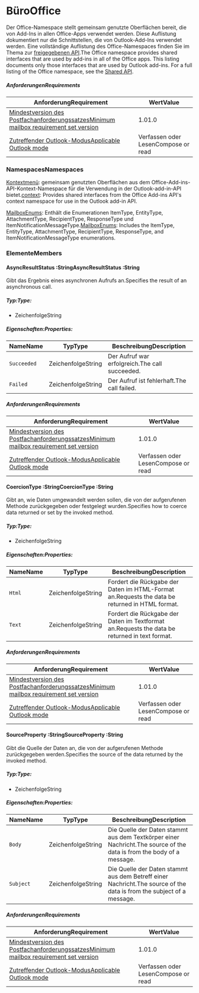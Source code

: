  

# <a name="office"></a><span data-ttu-id="0477c-101">Büro</span><span class="sxs-lookup"><span data-stu-id="0477c-101">Office</span></span>

<span data-ttu-id="0477c-p101">Der Office-Namespace stellt gemeinsam genutzte Oberflächen bereit, die von Add-Ins in allen Office-Apps verwendet werden. Diese Auflistung dokumentiert nur die Schnittstellen, die von Outlook-Add-Ins verwendet werden. Eine vollständige Auflistung des Office-Namespaces finden Sie im Thema zur [freigegebenen API](/javascript/api/office).</span><span class="sxs-lookup"><span data-stu-id="0477c-p101">The Office namespace provides shared interfaces that are used by add-ins in all of the Office apps. This listing documents only those interfaces that are used by Outlook add-ins. For a full listing of the Office namespace, see the [Shared API](/javascript/api/office).</span></span>

##### <a name="requirements"></a><span data-ttu-id="0477c-104">Anforderungen</span><span class="sxs-lookup"><span data-stu-id="0477c-104">Requirements</span></span>

|<span data-ttu-id="0477c-105">Anforderung</span><span class="sxs-lookup"><span data-stu-id="0477c-105">Requirement</span></span>| <span data-ttu-id="0477c-106">Wert</span><span class="sxs-lookup"><span data-stu-id="0477c-106">Value</span></span>|
|---|---|
|[<span data-ttu-id="0477c-107">Mindestversion des Postfachanforderungssatzes</span><span class="sxs-lookup"><span data-stu-id="0477c-107">Minimum mailbox requirement set version</span></span>](/javascript/office/requirement-sets/outlook-api-requirement-sets)| <span data-ttu-id="0477c-108">1.0</span><span class="sxs-lookup"><span data-stu-id="0477c-108">1.0</span></span>|
|[<span data-ttu-id="0477c-109">Zutreffender Outlook-Modus</span><span class="sxs-lookup"><span data-stu-id="0477c-109">Applicable Outlook mode</span></span>](https://docs.microsoft.com/outlook/add-ins/#extension-points)| <span data-ttu-id="0477c-110">Verfassen oder Lesen</span><span class="sxs-lookup"><span data-stu-id="0477c-110">Compose or read</span></span>|

### <a name="namespaces"></a><span data-ttu-id="0477c-111">Namespaces</span><span class="sxs-lookup"><span data-stu-id="0477c-111">Namespaces</span></span>

<span data-ttu-id="0477c-112">[Kontextmenü](office.context.md): gemeinsam genutzten Oberflächen aus dem Office-Add-ins-API-Kontext-Namespace für die Verwendung in der Outlook-add-in-API bietet.</span><span class="sxs-lookup"><span data-stu-id="0477c-112">[context](office.context.md): Provides shared interfaces from the Office Add-ins API's context namespace for use in the Outlook add-in API.</span></span>

<span data-ttu-id="0477c-113">[MailboxEnums](/javascript/api/outlook/office.mailboxenums.attachmenttype): Enthält die Enumerationen ItemType, EntityType, AttachmentType, RecipientType, ResponseType und ItemNotificationMessageType.</span><span class="sxs-lookup"><span data-stu-id="0477c-113">[MailboxEnums](/javascript/api/outlook/office.mailboxenums.attachmenttype): Includes the ItemType, EntityType, AttachmentType, RecipientType, ResponseType, and ItemNotificationMessageType enumerations.</span></span>

### <a name="members"></a><span data-ttu-id="0477c-114">Elemente</span><span class="sxs-lookup"><span data-stu-id="0477c-114">Members</span></span>

####  <a name="asyncresultstatus-string"></a><span data-ttu-id="0477c-115">AsyncResultStatus :String</span><span class="sxs-lookup"><span data-stu-id="0477c-115">AsyncResultStatus :String</span></span>

<span data-ttu-id="0477c-116">Gibt das Ergebnis eines asynchronen Aufrufs an.</span><span class="sxs-lookup"><span data-stu-id="0477c-116">Specifies the result of an asynchronous call.</span></span>

##### <a name="type"></a><span data-ttu-id="0477c-117">Typ:</span><span class="sxs-lookup"><span data-stu-id="0477c-117">Type:</span></span>

*   <span data-ttu-id="0477c-118">Zeichenfolge</span><span class="sxs-lookup"><span data-stu-id="0477c-118">String</span></span>

##### <a name="properties"></a><span data-ttu-id="0477c-119">Eigenschaften:</span><span class="sxs-lookup"><span data-stu-id="0477c-119">Properties:</span></span>

|<span data-ttu-id="0477c-120">Name</span><span class="sxs-lookup"><span data-stu-id="0477c-120">Name</span></span>| <span data-ttu-id="0477c-121">Typ</span><span class="sxs-lookup"><span data-stu-id="0477c-121">Type</span></span>| <span data-ttu-id="0477c-122">Beschreibung</span><span class="sxs-lookup"><span data-stu-id="0477c-122">Description</span></span>|
|---|---|---|
|`Succeeded`| <span data-ttu-id="0477c-123">Zeichenfolge</span><span class="sxs-lookup"><span data-stu-id="0477c-123">String</span></span>|<span data-ttu-id="0477c-124">Der Aufruf war erfolgreich.</span><span class="sxs-lookup"><span data-stu-id="0477c-124">The call succeeded.</span></span>|
|`Failed`| <span data-ttu-id="0477c-125">Zeichenfolge</span><span class="sxs-lookup"><span data-stu-id="0477c-125">String</span></span>|<span data-ttu-id="0477c-126">Der Aufruf ist fehlerhaft.</span><span class="sxs-lookup"><span data-stu-id="0477c-126">The call failed.</span></span>|

##### <a name="requirements"></a><span data-ttu-id="0477c-127">Anforderungen</span><span class="sxs-lookup"><span data-stu-id="0477c-127">Requirements</span></span>

|<span data-ttu-id="0477c-128">Anforderung</span><span class="sxs-lookup"><span data-stu-id="0477c-128">Requirement</span></span>| <span data-ttu-id="0477c-129">Wert</span><span class="sxs-lookup"><span data-stu-id="0477c-129">Value</span></span>|
|---|---|
|[<span data-ttu-id="0477c-130">Mindestversion des Postfachanforderungssatzes</span><span class="sxs-lookup"><span data-stu-id="0477c-130">Minimum mailbox requirement set version</span></span>](/javascript/office/requirement-sets/outlook-api-requirement-sets)| <span data-ttu-id="0477c-131">1.0</span><span class="sxs-lookup"><span data-stu-id="0477c-131">1.0</span></span>|
|[<span data-ttu-id="0477c-132">Zutreffender Outlook-Modus</span><span class="sxs-lookup"><span data-stu-id="0477c-132">Applicable Outlook mode</span></span>](https://docs.microsoft.com/outlook/add-ins/#extension-points)| <span data-ttu-id="0477c-133">Verfassen oder Lesen</span><span class="sxs-lookup"><span data-stu-id="0477c-133">Compose or read</span></span>|
####  <a name="coerciontype-string"></a><span data-ttu-id="0477c-134">CoercionType :String</span><span class="sxs-lookup"><span data-stu-id="0477c-134">CoercionType :String</span></span>

<span data-ttu-id="0477c-135">Gibt an, wie Daten umgewandelt werden sollen, die von der aufgerufenen Methode zurückgegeben oder festgelegt wurden.</span><span class="sxs-lookup"><span data-stu-id="0477c-135">Specifies how to coerce data returned or set by the invoked method.</span></span>

##### <a name="type"></a><span data-ttu-id="0477c-136">Typ:</span><span class="sxs-lookup"><span data-stu-id="0477c-136">Type:</span></span>

*   <span data-ttu-id="0477c-137">Zeichenfolge</span><span class="sxs-lookup"><span data-stu-id="0477c-137">String</span></span>

##### <a name="properties"></a><span data-ttu-id="0477c-138">Eigenschaften:</span><span class="sxs-lookup"><span data-stu-id="0477c-138">Properties:</span></span>

|<span data-ttu-id="0477c-139">Name</span><span class="sxs-lookup"><span data-stu-id="0477c-139">Name</span></span>| <span data-ttu-id="0477c-140">Typ</span><span class="sxs-lookup"><span data-stu-id="0477c-140">Type</span></span>| <span data-ttu-id="0477c-141">Beschreibung</span><span class="sxs-lookup"><span data-stu-id="0477c-141">Description</span></span>|
|---|---|---|
|`Html`| <span data-ttu-id="0477c-142">Zeichenfolge</span><span class="sxs-lookup"><span data-stu-id="0477c-142">String</span></span>|<span data-ttu-id="0477c-143">Fordert die Rückgabe der Daten im HTML-Format an.</span><span class="sxs-lookup"><span data-stu-id="0477c-143">Requests the data be returned in HTML format.</span></span>|
|`Text`| <span data-ttu-id="0477c-144">Zeichenfolge</span><span class="sxs-lookup"><span data-stu-id="0477c-144">String</span></span>|<span data-ttu-id="0477c-145">Fordert die Rückgabe der Daten im Textformat an.</span><span class="sxs-lookup"><span data-stu-id="0477c-145">Requests the data be returned in text format.</span></span>|

##### <a name="requirements"></a><span data-ttu-id="0477c-146">Anforderungen</span><span class="sxs-lookup"><span data-stu-id="0477c-146">Requirements</span></span>

|<span data-ttu-id="0477c-147">Anforderung</span><span class="sxs-lookup"><span data-stu-id="0477c-147">Requirement</span></span>| <span data-ttu-id="0477c-148">Wert</span><span class="sxs-lookup"><span data-stu-id="0477c-148">Value</span></span>|
|---|---|
|[<span data-ttu-id="0477c-149">Mindestversion des Postfachanforderungssatzes</span><span class="sxs-lookup"><span data-stu-id="0477c-149">Minimum mailbox requirement set version</span></span>](/javascript/office/requirement-sets/outlook-api-requirement-sets)| <span data-ttu-id="0477c-150">1.0</span><span class="sxs-lookup"><span data-stu-id="0477c-150">1.0</span></span>|
|[<span data-ttu-id="0477c-151">Zutreffender Outlook-Modus</span><span class="sxs-lookup"><span data-stu-id="0477c-151">Applicable Outlook mode</span></span>](https://docs.microsoft.com/outlook/add-ins/#extension-points)| <span data-ttu-id="0477c-152">Verfassen oder Lesen</span><span class="sxs-lookup"><span data-stu-id="0477c-152">Compose or read</span></span>|
####  <a name="sourceproperty-string"></a><span data-ttu-id="0477c-153">SourceProperty :String</span><span class="sxs-lookup"><span data-stu-id="0477c-153">SourceProperty :String</span></span>

<span data-ttu-id="0477c-154">Gibt die Quelle der Daten an, die von der aufgerufenen Methode zurückgegeben werden.</span><span class="sxs-lookup"><span data-stu-id="0477c-154">Specifies the source of the data returned by the invoked method.</span></span>

##### <a name="type"></a><span data-ttu-id="0477c-155">Typ:</span><span class="sxs-lookup"><span data-stu-id="0477c-155">Type:</span></span>

*   <span data-ttu-id="0477c-156">Zeichenfolge</span><span class="sxs-lookup"><span data-stu-id="0477c-156">String</span></span>

##### <a name="properties"></a><span data-ttu-id="0477c-157">Eigenschaften:</span><span class="sxs-lookup"><span data-stu-id="0477c-157">Properties:</span></span>

|<span data-ttu-id="0477c-158">Name</span><span class="sxs-lookup"><span data-stu-id="0477c-158">Name</span></span>| <span data-ttu-id="0477c-159">Typ</span><span class="sxs-lookup"><span data-stu-id="0477c-159">Type</span></span>| <span data-ttu-id="0477c-160">Beschreibung</span><span class="sxs-lookup"><span data-stu-id="0477c-160">Description</span></span>|
|---|---|---|
|`Body`| <span data-ttu-id="0477c-161">Zeichenfolge</span><span class="sxs-lookup"><span data-stu-id="0477c-161">String</span></span>|<span data-ttu-id="0477c-162">Die Quelle der Daten stammt aus dem Textkörper einer Nachricht.</span><span class="sxs-lookup"><span data-stu-id="0477c-162">The source of the data is from the body of a message.</span></span>|
|`Subject`| <span data-ttu-id="0477c-163">Zeichenfolge</span><span class="sxs-lookup"><span data-stu-id="0477c-163">String</span></span>|<span data-ttu-id="0477c-164">Die Quelle der Daten stammt aus dem Betreff einer Nachricht.</span><span class="sxs-lookup"><span data-stu-id="0477c-164">The source of the data is from the subject of a message.</span></span>|

##### <a name="requirements"></a><span data-ttu-id="0477c-165">Anforderungen</span><span class="sxs-lookup"><span data-stu-id="0477c-165">Requirements</span></span>

|<span data-ttu-id="0477c-166">Anforderung</span><span class="sxs-lookup"><span data-stu-id="0477c-166">Requirement</span></span>| <span data-ttu-id="0477c-167">Wert</span><span class="sxs-lookup"><span data-stu-id="0477c-167">Value</span></span>|
|---|---|
|[<span data-ttu-id="0477c-168">Mindestversion des Postfachanforderungssatzes</span><span class="sxs-lookup"><span data-stu-id="0477c-168">Minimum mailbox requirement set version</span></span>](/javascript/office/requirement-sets/outlook-api-requirement-sets)| <span data-ttu-id="0477c-169">1.0</span><span class="sxs-lookup"><span data-stu-id="0477c-169">1.0</span></span>|
|[<span data-ttu-id="0477c-170">Zutreffender Outlook-Modus</span><span class="sxs-lookup"><span data-stu-id="0477c-170">Applicable Outlook mode</span></span>](https://docs.microsoft.com/outlook/add-ins/#extension-points)| <span data-ttu-id="0477c-171">Verfassen oder Lesen</span><span class="sxs-lookup"><span data-stu-id="0477c-171">Compose or read</span></span>|